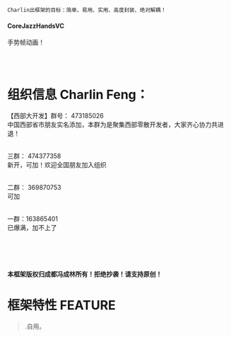 

    Charlin出框架的目标：简单、易用、实用、高度封装、绝对解耦！

#### CoreJazzHandsVC
手势帧动画！<br />

<br /><br />

组织信息 Charlin Feng：
===============
【西部大开发】群号： 473185026<br />
中国西部省市朋友实名添加，本群为是聚集西部零散开发者，大家齐心协力共进退！ <br /><br />

三群： 474377358<br />
新开，可加！欢迎全国朋友加入组织 <br /><br />

二群： 369870753<br />
可加<br /><br />

一群：163865401<br />
已爆满，加不上了<br /><br />

<br /><br />

#### 本框架版权归成都冯成林所有！拒绝抄袭！请支持原创！

框架特性 FEATURE
===============
>.自用。<br />

<br /><br /><br />

